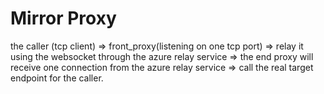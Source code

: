 # Mirror Proxy

the caller (tcp client) => front_proxy(listening on one tcp port) => relay it using the websocket through the azure relay service
=> the end proxy will receive one connection from the azure relay service =>
call the real target endpoint for the caller.